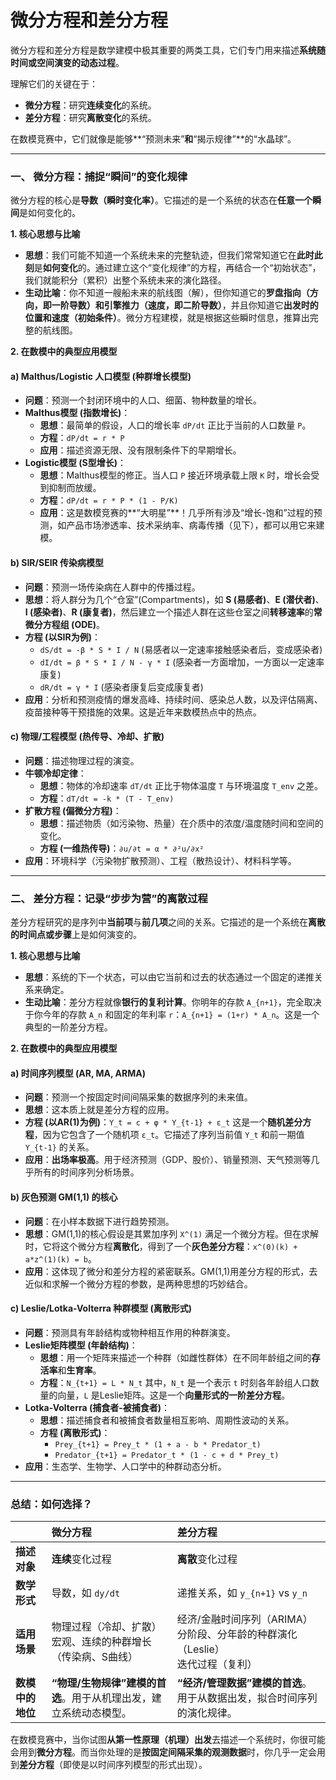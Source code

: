 # 微分方程和差分方程

微分方程和差分方程是数学建模中极其重要的两类工具，它们专门用来描述**系统随时间或空间演变的动态过程**。

理解它们的关键在于：
*   **微分方程**：研究**连续变化**的系统。
*   **差分方程**：研究**离散变化**的系统。

在数模竞赛中，它们就像是能够**“预测未来”**和**“揭示规律”**的“水晶球”。

---

### 一、 微分方程：捕捉“瞬间”的变化规律

微分方程的核心是**导数（瞬时变化率）**。它描述的是一个系统的状态在**任意一个瞬间**是如何变化的。

**1. 核心思想与比喻**

*   **思想**：我们可能不知道一个系统未来的完整轨迹，但我们常常知道它在**此时此刻**是**如何变化**的。通过建立这个“变化规律”的方程，再结合一个“初始状态”，我们就能积分（累积）出整个系统未来的演化路径。
*   **生动比喻**：你不知道一艘船未来的航线图（解），但你知道它的**罗盘指向（方向，即一阶导数）**和**引擎推力（速度，即二阶导数）**，并且你知道它**出发时的位置和速度（初始条件）**。微分方程建模，就是根据这些瞬时信息，推算出完整的航线图。

**2. 在数模中的典型应用模型**

#### a) **Malthus/Logistic 人口模型 (种群增长模型)**

*   **问题**：预测一个封闭环境中的人口、细菌、物种数量的增长。
*   **Malthus模型 (指数增长)**：
    *   **思想**：最简单的假设，人口的增长率 `dP/dt` 正比于当前的人口数量 `P`。
    *   **方程**：`dP/dt = r * P`
    *   **应用**：描述资源无限、没有限制条件下的早期增长。
*   **Logistic模型 (S型增长)**：
    *   **思想**：Malthus模型的修正。当人口 `P` 接近环境承载上限 `K` 时，增长会受到抑制而放缓。
    *   **方程**：`dP/dt = r * P * (1 - P/K)`
    *   **应用**：这是数模竞赛的**“大明星”**！几乎所有涉及“增长-饱和”过程的预测，如产品市场渗透率、技术采纳率、病毒传播（见下），都可以用它来建模。

#### b) **SIR/SEIR 传染病模型**

*   **问题**：预测一场传染病在人群中的传播过程。
*   **思想**：将人群分为几个“仓室”(Compartments)，如 **S (易感者)**、**E (潜伏者)**、**I (感染者)**、**R (康复者)**，然后建立一个描述人群在这些仓室之间**转移速率**的**常微分方程组 (ODE)**。
*   **方程 (以SIR为例)**：
    *   `dS/dt = -β * S * I / N` (易感者以一定速率接触感染者后，变成感染者)
    *   `dI/dt = β * S * I / N - γ * I` (感染者一方面增加，一方面以一定速率康复)
    *   `dR/dt = γ * I` (感染者康复后变成康复者)
*   **应用**：分析和预测疫情的爆发高峰、持续时间、感染总人数，以及评估隔离、疫苗接种等干预措施的效果。这是近年来数模热点中的热点。

#### c) **物理/工程模型 (热传导、冷却、扩散)**

*   **问题**：描述物理过程的演变。
*   **牛顿冷却定律**：
    *   **思想**：物体的冷却速率 `dT/dt` 正比于物体温度 `T` 与环境温度 `T_env` 之差。
    *   **方程**：`dT/dt = -k * (T - T_env)`
*   **扩散方程 (偏微分方程)**：
    *   **思想**：描述物质（如污染物、热量）在介质中的浓度/温度随时间和空间的变化。
    *   **方程 (一维热传导)**：`∂u/∂t = α * ∂²u/∂x²`
*   **应用**：环境科学（污染物扩散预测）、工程（散热设计）、材料科学等。

---

### 二、 差分方程：记录“步步为营”的离散过程

差分方程研究的是序列中**当前项**与**前几项**之间的关系。它描述的是一个系统在**离散的时间点或步骤**上是如何演变的。

**1. 核心思想与比喻**

*   **思想**：系统的下一个状态，可以由它当前和过去的状态通过一个固定的递推关系来确定。
*   **生动比喻**：差分方程就像**银行的复利计算**。你明年的存款 `A_{n+1}`，完全取决于你今年的存款 `A_n` 和固定的年利率 `r`：`A_{n+1} = (1+r) * A_n`。这是一个典型的一阶差分方程。

**2. 在数模中的典型应用模型**

#### a) **时间序列模型 (AR, MA, ARMA)**

*   **问题**：预测一个按固定时间间隔采集的数据序列的未来值。
*   **思想**：这本质上就是差分方程的应用。
*   **方程 (以AR(1)为例)**：`Y_t = c + φ * Y_{t-1} + ε_t`
    这是一个**随机差分方程**，因为它包含了一个随机项 `ε_t`。它描述了序列当前值 `Y_t` 和前一期值 `Y_{t-1}` 的关系。
*   **应用**：**出场率极高**。用于经济预测（GDP、股价）、销量预测、天气预测等几乎所有的时间序列分析场景。

#### b) **灰色预测 GM(1,1) 的核心**

*   **问题**：在小样本数据下进行趋势预测。
*   **思想**：GM(1,1)的核心假设是其累加序列 `X^(1)` 满足一个微分方程。但在求解时，它将这个微分方程**离散化**，得到了一个**灰色差分方程**：`x^(0)(k) + a*z^(1)(k) = b`。
*   **应用**：这体现了微分和差分方程的紧密联系。GM(1,1)用差分方程的形式，去近似和求解一个微分方程的参数，是两种思想的巧妙结合。

#### c) **Leslie/Lotka-Volterra 种群模型 (离散形式)**

*   **问题**：预测具有年龄结构或物种相互作用的种群演变。
*   **Leslie矩阵模型 (年龄结构)**：
    *   **思想**：用一个矩阵来描述一个种群（如雌性群体）在不同年龄组之间的**存活率**和**生育率**。
    *   **方程**：`N_{t+1} = L * N_t`
        其中，`N_t` 是一个表示 `t` 时刻各年龄组人口数量的向量，`L` 是Leslie矩阵。这是一个**向量形式的一阶差分方程**。
*   **Lotka-Volterra (捕食者-被捕食者)**：
    *   **思想**：描述捕食者和被捕食者数量相互影响、周期性波动的关系。
    *   **方程 (离散形式)**：
        *   `Prey_{t+1} = Prey_t * (1 + a - b * Predator_t)`
        *   `Predator_{t+1} = Predator_t * (1 - c + d * Prey_t)`
*   **应用**：生态学、生物学、人口学中的种群动态分析。

---

### 总结：如何选择？

|                  | **微分方程**                                                 | **差分方程**                                                 |
| :--------------- | :----------------------------------------------------------- | :----------------------------------------------------------- |
| **描述对象**     | **连续**变化过程                                             | **离散**变化过程                                             |
| **数学形式**     | 导数，如 `dy/dt`                                             | 递推关系，如 `y_{n+1}` vs `y_n`                              |
| **适用场景**     | 物理过程（冷却、扩散）<br>宏观、连续的种群增长（传染病、S曲线） | 经济/金融时间序列（ARIMA）<br>分阶段、分年龄的种群演化（Leslie）<br>迭代过程（复利） |
| **数模中的地位** | **“物理/生物规律”建模的首选**。用于从机理出发，建立系统动态模型。 | **“经济/管理数据”建模的首选**。用于从数据出发，拟合时间序列的演化规律。 |

在数模竞赛中，当你试图**从第一性原理（机理）出发**去描述一个系统时，你很可能会用到**微分方程**。而当你处理的是**按固定间隔采集的观测数据**时，你几乎一定会用到**差分方程**（即使是以时间序列模型的形式出现）。